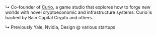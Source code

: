 ↳ Co-founder of <a href="https://twitter.com/0xcurio" target="_blank">Curio</a>, a game studio that explores how to forge new worlds with novel cryptoeconomic and infrastructure systems. Curio is backed by Bain Capital Crypto and others.

↳ Previously Yale, Nvidia, Design @ various startups 
